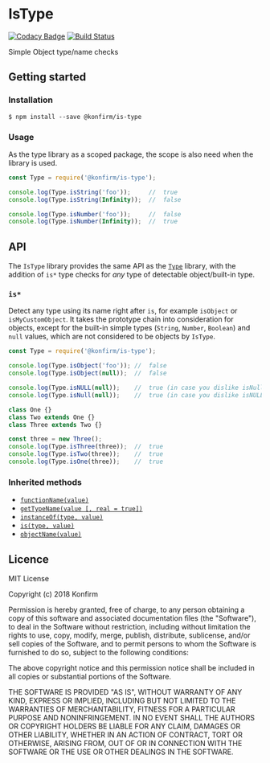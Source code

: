 # IsType

[![Codacy Badge](https://api.codacy.com/project/badge/Grade/53284b31271e4050a66ad0974f1b2e03)](https://www.codacy.com/app/konfirm/node-is-type?utm_source=github.com&amp;utm_medium=referral&amp;utm_content=konfirm/node-is-type&amp;utm_campaign=Badge_Grade)
[![Build Status](https://travis-ci.org/konfirm/node-is-type.svg?branch=master)](https://travis-ci.org/konfirm/node-is-type)

Simple Object type/name checks

## Getting started

### Installation

```
$ npm install --save @konfirm/is-type
```

### Usage
As the type library as a scoped package, the scope is also need when the library is used.

```js
const Type = require('@konfirm/is-type');

console.log(Type.isString('foo'));     //  true
console.log(Type.isString(Infinity));  //  false

console.log(Type.isNumber('foo'));     //  false
console.log(Type.isNumber(Infinity));  //  true
```

## API
The `IsType` library provides the same API as the [`Type`](https://github.com/konfirm/node-type) library, with the addition of `is*` type checks for _any_ type of detectable object/built-in type.

### `is*`
Detect any type using its name right after `is`, for example `isObject` or `isMyCustomObject`.
It takes the prototype chain into consideration for objects, except for the built-in simple types (`String`, `Number`, `Boolean`) and `null` values, which are not considered to be objects by `IsType`.

```js
const Type = require('@konfirm/is-type');

console.log(Type.isObject('foo')); //  false
console.log(Type.isObject(null));  //  false

console.log(Type.isNULL(null));    //  true (in case you dislike isNull)
console.log(Type.isNull(null));    //  true (in case you dislike isNULL)

class One {}
class Two extends One {}
class Three extends Two {}

const three = new Three();
console.log(Type.isThree(three));  //  true
console.log(Type.isTwo(three));    //  true
console.log(Type.isOne(three));    //  true
```

### Inherited methods

- [`functionName(value)`](https://github.com/konfirm/node-type#string-functionnamevalue)
- [`getTypeName(value [, real = true])`](https://github.com/konfirm/node-type#string-gettypenamevalue--real--true)
- [`instanceOf(type, value)`](https://github.com/konfirm/node-type#boolean-instanceoftype-value)
- [`is(type, value)`](https://github.com/konfirm/node-type#boolean-istype-value)
- [`objectName(value)`](https://github.com/konfirm/node-type#string-objectnamevalue)


## Licence

MIT License

Copyright (c) 2018 Konfirm

Permission is hereby granted, free of charge, to any person obtaining a copy
of this software and associated documentation files (the "Software"), to deal
in the Software without restriction, including without limitation the rights
to use, copy, modify, merge, publish, distribute, sublicense, and/or sell
copies of the Software, and to permit persons to whom the Software is
furnished to do so, subject to the following conditions:

The above copyright notice and this permission notice shall be included in all
copies or substantial portions of the Software.

THE SOFTWARE IS PROVIDED "AS IS", WITHOUT WARRANTY OF ANY KIND, EXPRESS OR
IMPLIED, INCLUDING BUT NOT LIMITED TO THE WARRANTIES OF MERCHANTABILITY,
FITNESS FOR A PARTICULAR PURPOSE AND NONINFRINGEMENT. IN NO EVENT SHALL THE
AUTHORS OR COPYRIGHT HOLDERS BE LIABLE FOR ANY CLAIM, DAMAGES OR OTHER
LIABILITY, WHETHER IN AN ACTION OF CONTRACT, TORT OR OTHERWISE, ARISING FROM,
OUT OF OR IN CONNECTION WITH THE SOFTWARE OR THE USE OR OTHER DEALINGS IN THE
SOFTWARE.
